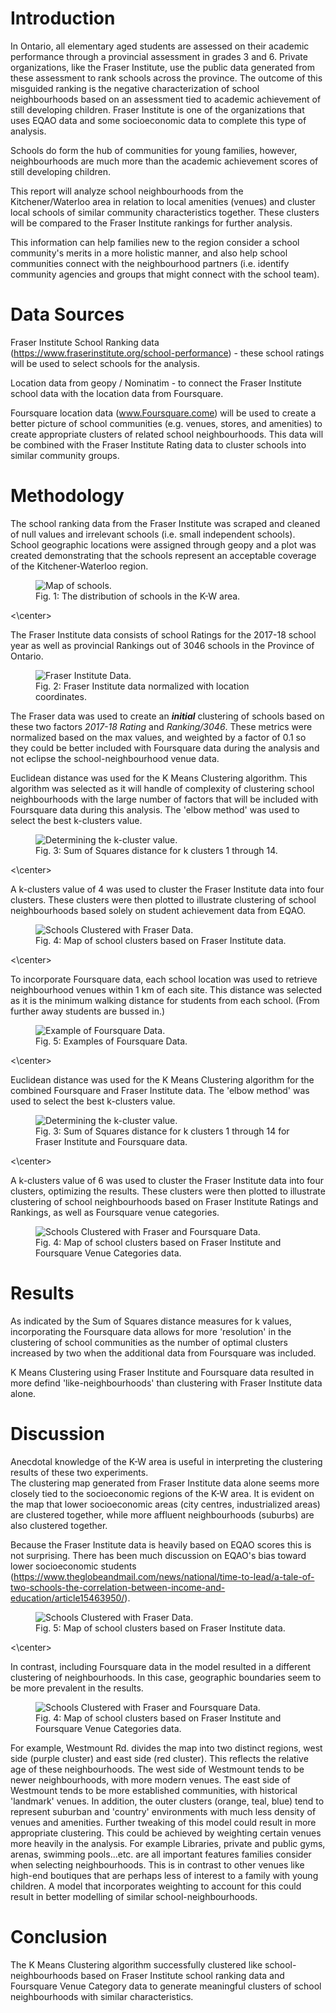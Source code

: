 # Introduction

In Ontario, all elementary aged students are assessed on their academic performance through a provincial assessment in grades 3 and 6.  Private organizations, like the Fraser Institute, use the public data generated from these assessment to rank schools across the province.  The outcome of this misguided ranking is the negative characterization of school neighbourhoods based on an assessment tied to academic achievement of still developing children.  Fraser Institute is one of the organizations that uses EQAO data and some socioeconomic data to complete this type of analysis.

Schools do form the hub of communities for young families, however, neighbourhoods are much more than the academic achievement scores of still developing children.  

This report will analyze school neighbourhoods from the Kitchener/Waterloo area in relation to local amenities (venues) and cluster local schools of similar community characteristics together.  These clusters will be compared to the Fraser Institute rankings for further analysis.

This information can help families new to the region consider a school community's merits in a more holistic manner, and also help school communities connect with the neighbourhood partners (i.e. identify community agencies and groups that might connect with the school team).

# Data Sources

Fraser Institute School Ranking data (https://www.fraserinstitute.org/school-performance) - these school ratings will be used to select schools for the analysis. 

Location data from geopy / Nominatim - to connect the Fraser Institute school data with the location data from Foursquare.

Foursquare location data (www.Foursquare.come) will be used to create a better picture of school communities (e.g. venues, stores, and amenities) to create appropriate clusters of related school neighbourhoods. This data will be combined with the Fraser Institute Rating data to cluster schools into similar community groups. 
  
# Methodology

The school ranking data from the Fraser Institute was scraped and cleaned of null values and irrelevant schools (i.e. small independent schools).
School geographic locations were assigned through geopy and a plot was created demonstrating that the schools represent an acceptable coverage of the Kitchener-Waterloo region.
<figure class="image"><img src="schools.png" alt="Map of schools."><figcaption>Fig. 1: The distribution of schools in the K-W area.</figcaption></figure><\center>

The Fraser Institute data consists of school Ratings for the 2017-18 school year as well as provincial Rankings out of 3046 schools in the Province of Ontario. 
<figure class="image"><img src="Fraser_geo.png" alt="Fraser Institute Data."><figcaption>Fig. 2: Fraser Institute data normalized with location coordinates.</figcaption></figure>

The Fraser data was used to create an **_initial_** clustering of schools based on these two factors _2017-18 Rating_ and _Ranking/3046_.  These metrics were normalized based on the max values, and weighted by a factor of 0.1 so they could be better included with Foursquare data during the analysis and not eclipse the school-neighbourhood venue data.

Euclidean distance was used for the K Means Clustering algorithm.  This algorithm was selected as it will handle of complexity of clustering school neighbourhoods with the large number of factors that will be included with Foursquare data during this analysis.  The 'elbow method' was used to select the best k-clusters value.
<figure class="image"><img src="k_analysis_EQAO.png" alt="Determining the k-cluster value."><figcaption>Fig. 3: Sum of Squares distance for k clusters 1 through 14.</figcaption></figure><\center>

A k-clusters value of 4 was used to cluster the Fraser Institute data into four clusters.  These clusters were then plotted to illustrate clustering of school neighbourhoods based solely on student achievement data from EQAO.
<figure class="image"><img src="schools_cluster_FI_only.png" alt="Schools Clustered with Fraser Data."><figcaption>Fig. 4: Map of school clusters based on Fraser Institute data.</figcaption></figure><\center>

To incorporate Foursquare data, each school location was used to retrieve neighbourhood venues within 1 km of each site.  This distance was selected as it is the minimum walking distance for students from each school. (From further away students are bussed in.)
<figure class="image"><img src="FS_school_data.png" alt="Example of Foursquare Data."><figcaption>Fig. 5: Examples of Foursquare Data.</figcaption></figure><\center>

Euclidean distance was used for the K Means Clustering algorithm for the combined Foursquare and Fraser Institute data. The 'elbow method' was used to select the best k-clusters value.
<figure class="image"><img src="k_analysis_FI_FS.png" alt="Determining the k-cluster value."><figcaption>Fig. 3: Sum of Squares distance for k clusters 1 through 14 for Fraser Institute and Foursquare data.</figcaption></figure><\center>

A k-clusters value of 6 was used to cluster the Fraser Institute data into four clusters, optimizing the results.  These clusters were then plotted to illustrate clustering of school neighbourhoods based on Fraser Institute Ratings and Rankings, as well as Foursquare venue categories.
<figure class="image"><img src="schools_cluster_FI_and_FS.png" alt="Schools Clustered with Fraser and Foursquare Data."><figcaption>Fig. 4: Map of school clusters based on Fraser Institute and Foursquare Venue Categories data.</figcaption></figure>

# Results 
As indicated by the Sum of Squares distance measures for k values, incorporating the Foursquare data allows for more 'resolution' in the clustering of school communities as the number of optimal clusters increased by two when the additional data from Foursquare was included.

K Means Clustering using Fraser Institute and Foursquare data resulted in more defind 'like-neighbourhoods' than clustering with Fraser Institute data alone. 

# Discussion 
Anecdotal knowledge of the K-W area is useful in interpreting the clustering results of these two experiments.  
The clustering map generated from Fraser Institute data alone seems more closely tied to the socioeconomic regions of the K-W area.  It is evident on the map that lower socioeconomic areas (city centres, industrialized areas) are clustered together, while more affluent neighbourhoods (suburbs) are also clustered together.  

Because the Fraser Institute data is heavily based on EQAO scores this is not surprising. There has been much discussion on EQAO's bias toward lower socioeconomic students (https://www.theglobeandmail.com/news/national/time-to-lead/a-tale-of-two-schools-the-correlation-between-income-and-education/article15463950/).
<figure class="image"><img src="schools_cluster_FI_only.png" alt="Schools Clustered with Fraser Data."><figcaption>Fig. 5: Map of school clusters based on Fraser Institute data.</figcaption></figure><\center>

In contrast, including Foursquare data in the model resulted in a different clustering of neighbourhoods.  In this case, geographic boundaries seem to be more prevalent in the results.  
<figure class="image"><img src="schools_cluster_FI_and_FS.png" alt="Schools Clustered with Fraser and Foursquare Data."><figcaption>Fig. 4: Map of school clusters based on Fraser Institute and Foursquare Venue Categories data.</figcaption></figure>
For example, Westmount Rd. divides the map into two distinct regions, west side (purple cluster) and east side (red cluster).  This reflects the relative age of these neighbourhoods.  The west side of Westmount tends to be newer neighbourhoods, with more modern venues.  The east side of Westmount tends to be more established communities, with historical 'landmark' venues.  
In addition, the outer clusters (orange, teal, blue) tend to represent suburban and 'country' environments with much less density of venues and amenities. 
Further tweaking of this model could result in more appropriate clustering.  This could be achieved by weighting certain venues more heavily in the analysis. For example Libraries, private and public gyms, arenas, swimming pools...etc. are all important features families consider when selecting neighbourhoods.  This is in contrast to other venues like high-end boutiques that are perhaps less of interest to a family with young children.  A model that incorporates weighting to account for this could result in better modelling of similar school-neighbourhoods.

# Conclusion
The K Means Clustering algorithm successfully clustered like school-neighbourhoods based on Fraser Institute school ranking data and Foursquare Venue Category data to generate meaningful clusters of school neighbourhoods with similar characteristics.

